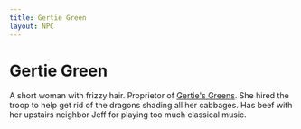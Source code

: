 ```yaml
---
title: Gertie Green
layout: NPC
---
```


# Gertie Green
A short woman with frizzy hair. Proprietor of [Gertie's Greens](/FATE_in_the_BAWG/locations/gerties_greens.html). She hired the troop to help get rid of the dragons shading all her cabbages. Has beef with her upstairs neighbor Jeff for playing too much classical music.
